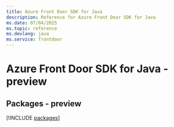 ```yaml
---
title: Azure Front Door SDK for Java
description: Reference for Azure Front Door SDK for Java
ms.date: 07/04/2025
ms.topic: reference
ms.devlang: java
ms.service: frontdoor
---
```

# Azure Front Door SDK for Java - preview
## Packages - preview
[!INCLUDE [packages](front-door-index.md)]